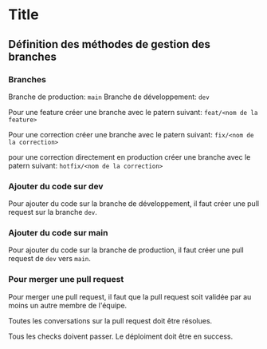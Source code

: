 # Title

## Définition des méthodes de gestion des branches

### Branches
Branche de production: `main`
Branche de développement: `dev`

Pour une feature créer une branche avec le patern suivant: `feat/<nom de la feature>`

Pour une correction créer une branche avec le patern suivant: `fix/<nom de la correction>`

pour une correction directement en production créer une branche avec le patern suivant: `hotfix/<nom de la correction>`

### Ajouter du code sur dev

Pour ajouter du code sur la branche de développement, il faut créer une pull request sur la branche `dev`.

### Ajouter du code sur main

Pour ajouter du code sur la branche de production, il faut créer une pull request de `dev` vers `main`.

### Pour merger une pull request

Pour merger une pull request, il faut que la pull request soit validée par au moins un autre membre de l'équipe.

Toutes les conversations sur la pull request doit être résolues.

Tous les checks doivent passer.
Le déploiment doit être en success.
